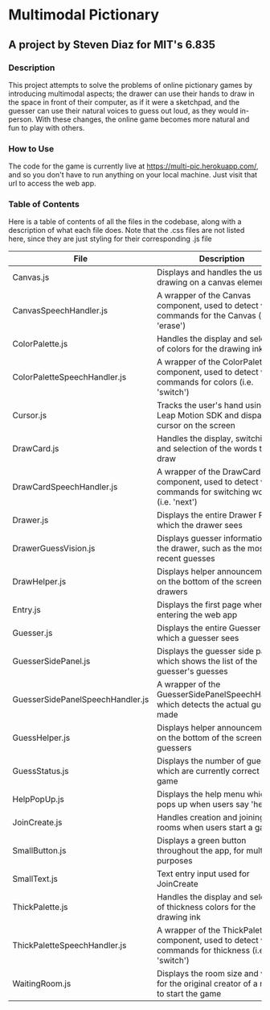 # Multimodal Pictionary
## A project by Steven Diaz for MIT's 6.835 

### Description
This project attempts to solve the problems of online pictionary games by introducing multimodal aspects; the drawer can use their hands to draw in the space in front of their computer, as if it were a sketchpad, and the guesser can use their natural voices to guess out loud, as they would in-person. With these changes, the online game becomes more natural and fun to play with others.

### How to Use
The code for the game is currently live at https://multi-pic.herokuapp.com/, and so you don't have to run anything on your local machine. Just visit that url to access the web app.

### Table of Contents 
Here is a table of contents of all the files in the codebase, along with a description of what each file does. Note that the .css files are not listed here, since they are just styling for their corresponding .js file

| File        | Description |
| ----------- | ----------- |
| Canvas.js   | Displays and handles the user drawing on a canvas element       |
| CanvasSpeechHandler.js | A wrapper of the Canvas component, used to detect voice commands for the Canvas (i.e. 'erase')        |
| ColorPalette.js | Handles the display and selection of colors for the drawing ink |
| ColorPaletteSpeechHandler.js | A wrapper of the ColorPalette component, used to detect voice commands for colors (i.e. 'switch') |
| Cursor.js | Tracks the user's hand using the Leap Motion SDK and dispays a cursor on the screen |
| DrawCard.js | Handles the display, switching, and selection of the words to draw |
| DrawCardSpeechHandler.js | A wrapper of the DrawCard component, used to detect voice commands for switching word (i.e. 'next') |
| Drawer.js | Displays the entire Drawer POV which the drawer sees |
| DrawerGuessVision.js | Displays guesser information for the drawer, such as the most recent guesses |
| DrawHelper.js | Displays helper announcements on the bottom of the screen for drawers |
| Entry.js | Displays the first page when entering the web app |
| Guesser.js | Displays the entire Guesser POV which a guesser sees |
| GuesserSidePanel.js | Displays the guesser side panel which shows the list of the guesser's guesses |
| GuesserSidePanelSpeechHandler.js | A wrapper of the GuesserSidePanelSpeechHandler, which detects the actual guesses made |
| GuessHelper.js | Displays helper announcements on the bottom of the screen for guessers |
| GuessStatus.js | Displays the number of guesses which are currently correct in the game |
| HelpPopUp.js | Displays the help menu which pops up when users say 'help' |
| JoinCreate.js | Handles creation and joining of rooms when users start a game |
| SmallButton.js | Displays a green button throughout the app, for multiple purposes |
| SmallText.js | Text entry input used for JoinCreate |
| ThickPalette.js | Handles the display and selection of thickness colors for the drawing ink |
| ThickPaletteSpeechHandler.js | A wrapper of the ThickPalette component, used to detect voice commands for thickness (i.e. 'switch') |
| WaitingRoom.js | Displays the room size and waits for the original creator of a room to start the game |
